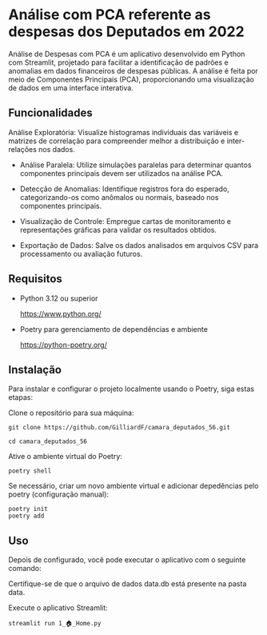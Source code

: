 
# Análise com PCA referente as despesas dos Deputados em 2022

Análise de Despesas com PCA é um aplicativo desenvolvido em Python com Streamlit, projetado para facilitar a identificação de padrões e anomalias em dados financeiros de despesas públicas. A análise é feita por meio de Componentes Principais (PCA), proporcionando uma visualização de dados em uma interface interativa.

## Funcionalidades

Análise Exploratória: Visualize histogramas individuais das variáveis e matrizes de correlação para compreender melhor a distribuição e inter-relações nos dados.

- Análise Paralela: Utilize simulações paralelas para determinar quantos componentes principais devem ser utilizados na análise PCA.

- Detecção de Anomalias: Identifique registros fora do esperado, categorizando-os como anômalos ou normais, baseado nos componentes principais.

- Visualização de Controle: Empregue cartas de monitoramento e representações gráficas para validar os resultados obtidos.

- Exportação de Dados: Salve os dados analisados em arquivos CSV para processamento ou avaliação futuros.
## Requisitos

- Python 3.12 ou superior

  https://www.python.org/

- Poetry para gerenciamento de dependências e ambiente

  https://python-poetry.org/
  
## Instalação

Para instalar e configurar o projeto localmente usando o Poetry, siga estas etapas:

Clone o repositório para sua máquina:
    
    git clone https://github.com/GilliardF/camara_deputados_56.git

    cd camara_deputados_56

Ative o ambiente virtual do Poetry:

    poetry shell

Se necessário, criar um novo ambiente virtual e adicionar depedências pelo poetry (configuração manual):

    poetry init
    poetry add


## Uso

Depois de configurado, você pode executar o aplicativo com o seguinte comando:

Certifique-se de que o arquivo de dados data.db está presente na pasta data.

Execute o aplicativo Streamlit:

    streamlit run 1_🏠_Home.py
